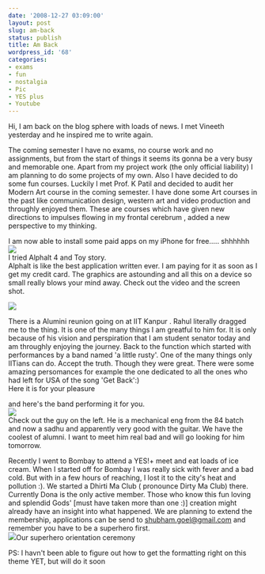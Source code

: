 ```yaml
---
date: '2008-12-27 03:09:00'
layout: post
slug: am-back
status: publish
title: Am Back
wordpress_id: '68'
categories:
- exams
- fun
- nostalgia
- Pic
- YES plus
- Youtube
---
```


Hi, I am back on the blog sphere with loads of news. I met Vineeth yesterday and he inspired me to write again.  
  
The coming semester I have no exams, no course work and no assignments, but from the start of things it seems its gonna be a very busy and memorable one. Apart from my project work (the only official liability) I am planning to do some projects of my own. Also I have decided to do some fun courses. Luckily I met Prof. K Patil and decided to audit her Modern Art course in the coming semester. I have done some Art courses in the past like communication design, western art and video production and throughly enjoyed them. These are courses which have given new directions to impulses flowing in my frontal cerebrum , added a new perspective to my thinking.  
  
I am now able to install some paid apps on my iPhone for free..... shhhhhh  
[![](http://2.bp.blogspot.com/_BQ0a8k-GX20/SVVRPjeMs4I/AAAAAAAACB0/X3QnDKh2PCE/s400/IMG_0001.PNG)](http://2.bp.blogspot.com/_BQ0a8k-GX20/SVVRPjeMs4I/AAAAAAAACB0/X3QnDKh2PCE/s1600-h/IMG_0001.PNG)  
I tried Alphalt 4 and Toy story.  
Alphalt is like the best application written ever. I am paying for it as soon as I get my credit card. The graphics are astounding and all this on a device so small really blows your mind away. Check out the video and the screen shot.  
  
[![](http://2.bp.blogspot.com/_BQ0a8k-GX20/SVVRPhAkZbI/AAAAAAAACB8/ioWwFB2mfuc/s400/IMG_0001_7.PNG)](http://2.bp.blogspot.com/_BQ0a8k-GX20/SVVRPhAkZbI/AAAAAAAACB8/ioWwFB2mfuc/s1600-h/IMG_0001_7.PNG)  
  
There is a Alumini reunion going on at IIT Kanpur . Rahul literally dragged me to the thing. It is one of the many things I am greatful to him for. It is only because of his vision and perspiration that I am student senator today and am throughly enjoying the journey. Back to the function which started with performances by a band named 'a little rusty'. One of the many things only IITians can do. Accept the truth. Though they were great. There were some amazing persomances for example the one dedicated to all the ones who had left for USA of the song 'Get Back':)  
Here it is for your pleasure  
  
and here's the band performing it for you.  
[![](http://1.bp.blogspot.com/_BQ0a8k-GX20/SVVRQJyRlZI/AAAAAAAACCE/KVAz0JlS9mI/s400/IMG_0074.JPG)](http://1.bp.blogspot.com/_BQ0a8k-GX20/SVVRQJyRlZI/AAAAAAAACCE/KVAz0JlS9mI/s1600-h/IMG_0074.JPG)  
Check out the guy on the left. He is a mechanical eng from the 84 batch and now a sadhu and apparently very good with the guitar. We have the coolest of alumni. I want to meet him real bad and will go looking for him tomorrow.  
  


Recently I went to Bombay to attend a YES!+ meet and eat loads of ice cream. When I started off for Bombay I was really sick with fever and a bad cold. But with in a few hours of reaching, I lost it to the city's heat and pollution :). We started a Dhirti Ma Club ( pronounce Dirty Ma Club) there. Currently Dona is the only active member. Those who know this fun loving and splendid Gods' [must have taken more than one :)] creation might already have an insight into what  happened. We are planning to extend the membership, applications can be send to shubham.goel@gmail.com and remember you have to be a superhero first.  
[![](http://1.bp.blogspot.com/_BQ0a8k-GX20/SVVa3Xd89GI/AAAAAAAACCM/9dIQTdKD38s/s400/IMG_0030.JPG)](http://1.bp.blogspot.com/_BQ0a8k-GX20/SVVa3Xd89GI/AAAAAAAACCM/9dIQTdKD38s/s1600-h/IMG_0030.JPG)Our superhero orientation ceremony  
  
PS: I havn't been able to figure out how to get the formatting right on this theme YET, but will do it soon  

